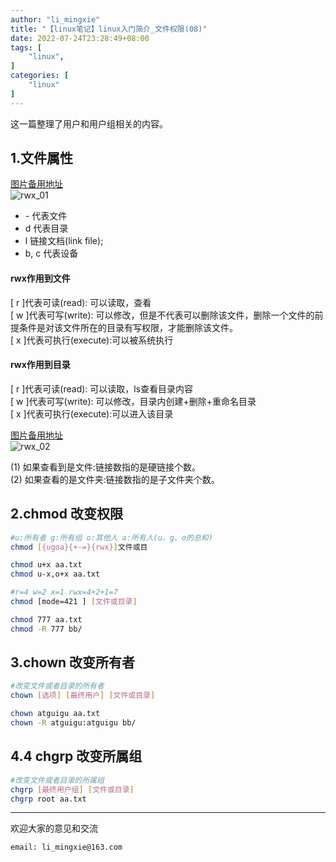 ```yaml
---
author: "li_mingxie"
title: "【linux笔记】linux入门简介_文件权限(08)"
date: 2022-07-24T23:28:49+08:00
tags: [
    "linux",
]
categories: [
    "linux"
]
---
```


这一篇整理了用户和用户组相关的内容。<!--more-->  

## 1.文件属性

[图片备用地址](https://limingxie.github.io/images/system/linux/rwx_01.png)  
![rwx_01](https://mingxie-blog.oss-cn-beijing.aliyuncs.com/image/system/linux/rwx_01.png)

* \- 代表文件
* d 代表目录
* l 链接文档(link file);
* b, c  代表设备

#### rwx作用到文件

[ r ]代表可读(read): 可以读取，查看  
[ w ]代表可写(write): 可以修改，但是不代表可以删除该文件，删除一个文件的前提条件是对该文件所在的目录有写权限，才能删除该文件。  
[ x ]代表可执行(execute):可以被系统执行  

#### rwx作用到目录

[ r ]代表可读(read): 可以读取，ls查看目录内容  
[ w ]代表可写(write): 可以修改，目录内创建+删除+重命名目录  
[ x ]代表可执行(execute):可以进入该目录  

[图片备用地址](https://limingxie.github.io/images/system/linux/rwx_02.png)  
![rwx_02](https://mingxie-blog.oss-cn-beijing.aliyuncs.com/image/system/linux/rwx_02.png)

(1) 如果查看到是文件:链接数指的是硬链接个数。  
(2) 如果查看的是文件夹:链接数指的是子文件夹个数。  

## 2.chmod 改变权限

```bash
#u:所有者 g:所有组 o:其他人 a:所有人(u、g、o的总和)
chmod [{ugoa}{+-=}{rwx}]文件或目

chmod u+x aa.txt
chmod u-x,o+x aa.txt

#r=4 w=2 x=1 rwx=4+2+1=7
chmod [mode=421 ] [文件或目录]

chmod 777 aa.txt
chmod -R 777 bb/
```

## 3.chown 改变所有者

```bash
#改变文件或者目录的所有者
chown [选项] [最终用户] [文件或目录]

chown atguigu aa.txt
chown -R atguigu:atguigu bb/
```

## 4.4 chgrp 改变所属组

```bash
#改变文件或者目录的所属组
chgrp [最终用户组] [文件或目录]
chgrp root aa.txt
```

----------------------------------------------

欢迎大家的意见和交流

`email: li_mingxie@163.com`
